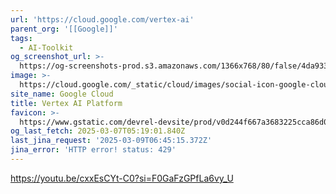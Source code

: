 ```yaml
---
url: 'https://cloud.google.com/vertex-ai'
parent_org: '[[Google]]'
tags:
  - AI-Toolkit
og_screenshot_url: >-
  https://og-screenshots-prod.s3.amazonaws.com/1366x768/80/false/4da933ce6395c6c85630fc7328079974e5476e31f28fbd4bc43681db8f29ea9b.jpeg
image: >-
  https://cloud.google.com/_static/cloud/images/social-icon-google-cloud-1200-630.png
site_name: Google Cloud
title: Vertex AI Platform
favicon: >-
  https://www.gstatic.com/devrel-devsite/prod/v0d244f667a3683225cca86d0ecf9b9b81b1e734e55a030bdcd3f3094b835c987/cloud/images/favicons/onecloud/favicon.ico
og_last_fetch: 2025-03-07T05:19:01.840Z
last_jina_request: '2025-03-09T06:45:15.372Z'
jina_error: 'HTTP error! status: 429'
---
```


https://youtu.be/cxxEsCYt-C0?si=F0GaFzGPfLa6vy_U

